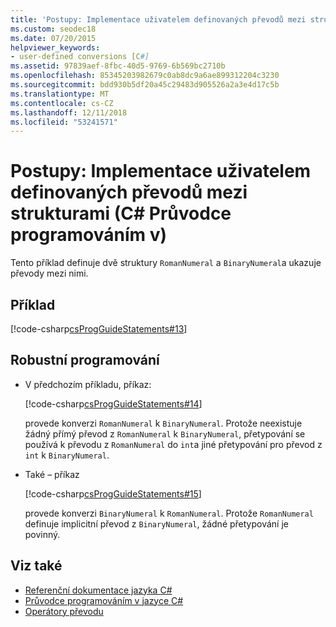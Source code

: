 ```yaml
---
title: 'Postupy: Implementace uživatelem definovaných převodů mezi strukturami - C# Průvodce programováním'
ms.custom: seodec18
ms.date: 07/20/2015
helpviewer_keywords:
- user-defined conversions [C#]
ms.assetid: 97839aef-8fbc-40d5-9769-6b569bc2710b
ms.openlocfilehash: 85345203982679c0ab8dc9a6ae899312204c3230
ms.sourcegitcommit: bdd930b5df20a45c29483d905526a2a3e4d17c5b
ms.translationtype: MT
ms.contentlocale: cs-CZ
ms.lasthandoff: 12/11/2018
ms.locfileid: "53241571"
---
```

# <a name="how-to-implement-user-defined-conversions-between-structs-c-programming-guide"></a>Postupy: Implementace uživatelem definovaných převodů mezi strukturami (C# Průvodce programováním v)
Tento příklad definuje dvě struktury `RomanNumeral` a `BinaryNumeral`a ukazuje převody mezi nimi.  
  
## <a name="example"></a>Příklad  
 [!code-csharp[csProgGuideStatements#13](../../../csharp/programming-guide/classes-and-structs/codesnippet/CSharp/how-to-implement-user-defined-conversions-between-structs_1.cs)]  
  
## <a name="robust-programming"></a>Robustní programování  
  
-   V předchozím příkladu, příkaz:  
  
     [!code-csharp[csProgGuideStatements#14](../../../csharp/programming-guide/classes-and-structs/codesnippet/CSharp/how-to-implement-user-defined-conversions-between-structs_2.cs)]  
  
     provede konverzi `RomanNumeral` k `BinaryNumeral`. Protože neexistuje žádný přímý převod z `RomanNumeral` k `BinaryNumeral`, přetypování se používá k převodu z `RomanNumeral` do `int`a jiné přetypování pro převod z `int` k `BinaryNumeral`.  
  
-   Také – příkaz  
  
     [!code-csharp[csProgGuideStatements#15](../../../csharp/programming-guide/classes-and-structs/codesnippet/CSharp/how-to-implement-user-defined-conversions-between-structs_3.cs)]  
  
     provede konverzi `BinaryNumeral` k `RomanNumeral`. Protože `RomanNumeral` definuje implicitní převod z `BinaryNumeral`, žádné přetypování je povinný.  
  
## <a name="see-also"></a>Viz také

- [Referenční dokumentace jazyka C#](../../../csharp/language-reference/index.md)  
- [Průvodce programováním v jazyce C#](../../../csharp/programming-guide/index.md)  
- [Operátory převodu](../../../csharp/programming-guide/statements-expressions-operators/conversion-operators.md)
